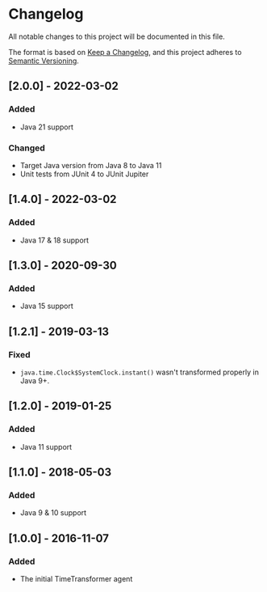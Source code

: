 # Changelog
All notable changes to this project will be documented in this file.

The format is based on [Keep a Changelog](https://keepachangelog.com/en/1.0.0/),
and this project adheres to [Semantic Versioning](https://semver.org/spec/v2.0.0.html).

## [2.0.0] - 2022-03-02
### Added
- Java 21 support

### Changed
- Target Java version from Java 8 to Java 11
- Unit tests from JUnit 4 to JUnit Jupiter

## [1.4.0] - 2022-03-02
### Added
- Java 17 & 18 support

## [1.3.0] - 2020-09-30
### Added
- Java 15 support

## [1.2.1] - 2019-03-13
### Fixed
- `java.time.Clock$SystemClock.instant()` wasn't transformed properly in Java 9+.

## [1.2.0] - 2019-01-25
### Added
- Java 11 support

## [1.1.0] - 2018-05-03
### Added
- Java 9 & 10 support

## [1.0.0] - 2016-11-07
### Added
- The initial TimeTransformer agent

